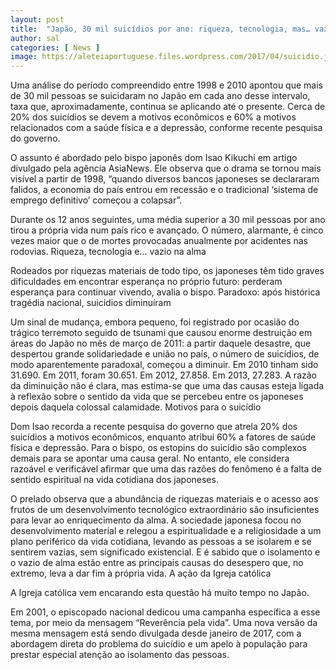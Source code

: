 ```yaml
---
layout: post
title:  "Japão, 30 mil suicídios por ano: riqueza, tecnologia, mas… vazio na alma"
author: sal
categories: [ News ]
image: https://aleteiaportuguese.files.wordpress.com/2017/04/suicidio.jpg
---
```

Uma análise do período compreendido entre 1998 e 2010 apontou que mais de 30 mil pessoas se suicidaram no Japão em cada ano desse intervalo, taxa que, aproximadamente, continua se aplicando até o presente. Cerca de 20% dos suicídios se devem a motivos econômicos e 60% a motivos relacionados com a saúde física e a depressão, conforme recente pesquisa do governo.

O assunto é abordado pelo bispo japonês dom Isao Kikuchi em artigo divulgado pela agência AsiaNews. Ele observa que o drama se tornou mais visível a partir de 1998, “quando diversos bancos japoneses se declararam falidos, a economia do país entrou em recessão e o tradicional ‘sistema de emprego definitivo’ começou a colapsar”.

Durante os 12 anos seguintes, uma média superior a 30 mil pessoas por ano tirou a própria vida num país rico e avançado. O número, alarmante, é cinco vezes maior que o de mortes provocadas anualmente por acidentes nas rodovias.
Riqueza, tecnologia e… vazio na alma

Rodeados por riquezas materiais de todo tipo, os japoneses têm tido graves dificuldades em encontrar esperança no próprio futuro: perderam esperança para continuar vivendo, avalia o bispo.
Paradoxo: após histórica tragédia nacional, suicídios diminuíram

Um sinal de mudança, embora pequeno, foi registrado por ocasião do trágico terremoto seguido de tsunami que causou enorme destruição em áreas do Japão no mês de março de 2011: a partir daquele desastre, que despertou grande solidariedade e união no país, o número de suicídios, de modo aparentemente paradoxal, começou a diminuir. Em 2010 tinham sido 31.690. Em 2011, foram 30.651. Em 2012, 27.858. Em 2013, 27.283. A razão da diminuição não é clara, mas estima-se que uma das causas esteja ligada à reflexão sobre o sentido da vida que se percebeu entre os japoneses depois daquela colossal calamidade.
Motivos para o suicídio

Dom Isao recorda a recente pesquisa do governo que atrela 20% dos suicídios a motivos econômicos, enquanto atribui 60% a fatores de saúde física e depressão. Para o bispo, os estopins do suicídio são complexos demais para se apontar uma causa geral. No entanto, ele considera razoável e verificável afirmar que uma das razões do fenômeno é a falta de sentido espiritual na vida cotidiana dos japoneses.

O prelado observa que a abundância de riquezas materiais e o acesso aos frutos de um desenvolvimento tecnológico extraordinário são insuficientes para levar ao enriquecimento da alma. A sociedade japonesa focou no desenvolvimento material e relegou a espiritualidade e a religiosidade a um plano periférico da vida cotidiana, levando as pessoas a se isolarem e se sentirem vazias, sem significado existencial. E é sabido que o isolamento e o vazio de alma estão entre as principais causas do desespero que, no extremo, leva a dar fim à própria vida.
A ação da Igreja católica

A Igreja católica vem encarando esta questão há muito tempo no Japão.

Em 2001, o episcopado nacional dedicou uma campanha específica a esse tema, por meio da mensagem “Reverência pela vida”. Uma nova versão da mesma mensagem está sendo divulgada desde janeiro de 2017, com a abordagem direta do problema do suicídio e um apelo à população para prestar especial atenção ao isolamento das pessoas.
